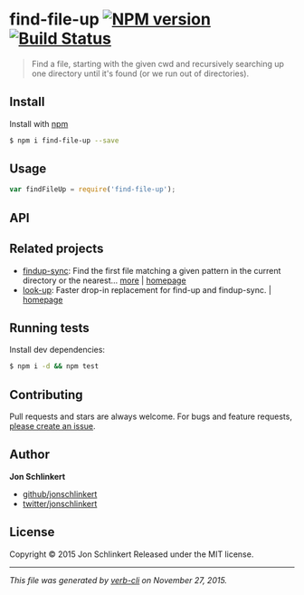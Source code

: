 # find-file-up [![NPM version](https://badge.fury.io/js/find-file-up.svg)](http://badge.fury.io/js/find-file-up)  [![Build Status](https://travis-ci.org/jonschlinkert/find-file-up.svg)](https://travis-ci.org/jonschlinkert/find-file-up)

> Find a file, starting with the given cwd and recursively searching up one directory until it's found (or we run out of directories).

## Install

Install with [npm](https://www.npmjs.com/)

```sh
$ npm i find-file-up --save
```

## Usage

```js
var findFileUp = require('find-file-up');
```

## API

## Related projects

* [findup-sync](https://www.npmjs.com/package/findup-sync): Find the first file matching a given pattern in the current directory or the nearest… [more](https://www.npmjs.com/package/findup-sync) | [homepage](https://github.com/cowboy/node-findup-sync)
* [look-up](https://www.npmjs.com/package/look-up): Faster drop-in replacement for find-up and findup-sync. | [homepage](https://github.com/jonschlinkert/look-up)

## Running tests

Install dev dependencies:

```sh
$ npm i -d && npm test
```

## Contributing

Pull requests and stars are always welcome. For bugs and feature requests, [please create an issue](https://github.com/jonschlinkert/find-file-up/issues/new).

## Author

**Jon Schlinkert**

+ [github/jonschlinkert](https://github.com/jonschlinkert)
+ [twitter/jonschlinkert](http://twitter.com/jonschlinkert)

## License

Copyright © 2015 Jon Schlinkert
Released under the MIT license.

***

_This file was generated by [verb-cli](https://github.com/assemble/verb-cli) on November 27, 2015._